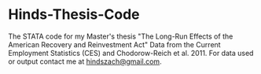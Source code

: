 # Hinds-Thesis-Code
The STATA code for my Master's thesis "The Long-Run Effects of the American Recovery and Reinvestment Act"
Data from the Current Employment Statistics (CES) and Chodorow-Reich et al. 2011.
For data used or output contact me at hindszach@gmail.com.
